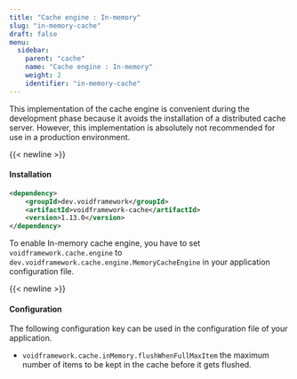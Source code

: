 ```yaml
---
title: "Cache engine : In-memory"
slug: "in-memory-cache"
draft: false
menu:
  sidebar:
    parent: "cache"
    name: "Cache engine : In-memory"
    weight: 2
    identifier: "in-memory-cache"
---
```


This implementation of the cache engine is convenient during the development phase because it avoids the installation of a distributed cache server. However, this implementation is absolutely not recommended for use in a production environment.


{{< newline >}}
#### Installation
```xml
<dependency>
    <groupId>dev.voidframework</groupId>
    <artifactId>voidframework-cache</artifactId>
    <version>1.13.0</version>
</dependency>
```

To enable In-memory cache engine, you have to set `voidframework.cache.engine` to `dev.voidframework.cache.engine.MemoryCacheEngine` in your application configuration file.


{{< newline >}}
#### Configuration

The following configuration key can be used in the configuration file of your application.

* `voidframework.cache.inMemory.flushWhenFullMaxItem` the maximum number of items to be kept in the cache before it gets flushed.
